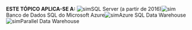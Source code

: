 <Token>**ESTE TÓPICO APLICA-SE A:** ![sim](media/yes.png)SQL Server (a partir de 2016)![sim](media/yes.png)Banco de Dados SQL do Microsoft Azure![sim](media/yes.png)Azure SQL Data Warehouse ![sim](media/yes.png)Parallel Data Warehouse </Token>
